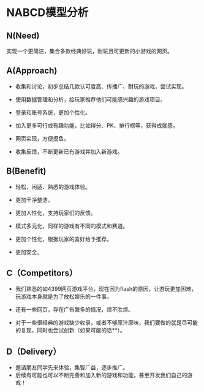 # **NABCD模型分析**

## N(Need)
实现一个更简洁，集合多款经典好玩，耐玩且可更新的小游戏的网页。



## A(Approach)

* 收集和讨论，初步总结几款认可度高、传播广、耐玩的游戏，尝试实现。

* 使用数据管理和分析，给玩家推荐他们可能感兴趣的游戏项目。

* 登录和账号系统，更加个性化。

* 加入更多可行或有趣功能，比如得分、PK、排行榜等，获得成就感。

* 网页实现，方便摸鱼。

* 收集反馈，不断更新已有游戏并加入新游戏。


## B(Benefit)
* 轻松、闲适、熟悉的游戏体验。

* 更加干净整洁。

* 更加人性化，支持玩家们的反馈。

* 模式多元化，同样的游戏有不同的模式和赛道。

* 更加个性化，根据玩家的喜好给予推荐。

* 更加安全。




 ## C（Competitors）
 * 我们熟悉的如4399网页游戏平台，现在因为flash的原因，让游玩更加困难，玩游戏本身就是为了放松娱乐的一件事。

 * 还有一些网页，存在广告繁多的情况，烦不胜烦。

 * 对于一些很经典的游戏缺少收录，或者不够原汁原味，我们要做的就是尽可能的复现，同时也尝试创新（如果可能的话**）。



## D（Delivery）
* 邀请朋友同学先来体验，集智广益，逐步推广。
* 后续有可能也可以不断完善和加入新的游戏和功能，甚至开发我们自己的游戏！